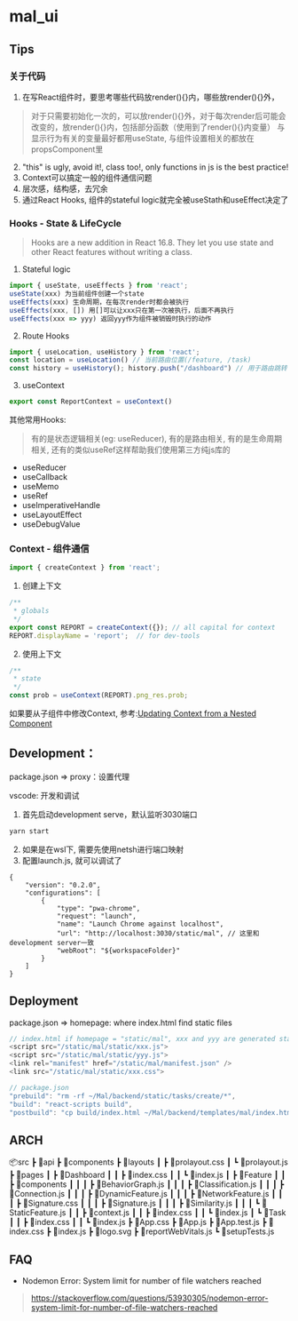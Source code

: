 # mal_ui

## Tips

### 关于代码

1. 在写React组件时，要思考哪些代码放render(){}内，哪些放render(){}外，
> 对于只需要初始化一次的，可以放render(){}外，对于每次render后可能会改变的，放render(){}内，包括部分函数（使用到了render(){}内变量）
> 与显示行为有关的变量最好都用useState, 与组件设置相关的都放在propsComponent里
2. "this" is ugly, avoid it!, class too!, only functions in js is the best practice!
3. Context可以搞定一般的组件通信问题
4. 层次感，结构感，去冗余
5. 通过React Hooks, 组件的stateful logic就完全被useStath和useEffect决定了

### Hooks - State & LifeCycle
> Hooks are a new addition in React 16.8. They let you use state and other React features without writing a class.

1. Stateful logic 
```javascript
import { useState, useEffects } from 'react';
useState(xxx) 为当前组件创建一个state
useEffects(xxx) 生命周期，在每次render时都会被执行
useEffects(xxx, []) 用[]可以让xxx只在第一次被执行，后面不再执行
useEffects(xxx => yyy) 返回yyy作为组件被销毁时执行的动作
```
2. Route Hooks
```javascript
import { useLocation, useHistory } from 'react';
const location = useLocation() // 当前路由位置(/feature, /task)
const history = useHistory(); history.push("/dashboard") // 用于路由跳转
```

3. useContext
```javascript
export const ReportContext = useContext()
```

其他常用Hooks:
> 有的是状态逻辑相关(eg: useReducer), 有的是路由相关, 有的是生命周期相关, 还有的类似useRef这样帮助我们使用第三方纯js库的

- useReducer
- useCallback
- useMemo
- useRef
- useImperativeHandle
- useLayoutEffect
- useDebugValue

### Context - 组件通信

```javascript
import { createContext } from 'react';
```
1. 创建上下文
```javascript
/**
 * globals 
 */
export const REPORT = createContext({}); // all capital for context
REPORT.displayName = 'report';  // for dev-tools 
```

2. 使用上下文
```javascript
/**
 * state
 */
const prob = useContext(REPORT).png_res.prob;
```

如果要从子组件中修改Context, 参考:[Updating Context from a Nested Component](https://reactjs.org/docs/context.html#updating-context-from-a-nested-component)

## Development：

package.json => proxy：设置代理

vscode: 开发和调试
1. 首先启动development serve，默认监听3030端口
```bash
yarn start
```
2. 如果是在wsl下, 需要先使用netsh进行端口映射
3. 配置launch.js, 就可以调试了
```
{
    "version": "0.2.0",
    "configurations": [
        {
            "type": "pwa-chrome",
            "request": "launch",
            "name": "Launch Chrome against localhost",
            "url": "http://localhost:3030/static/mal", // 这里和development server一致
            "webRoot": "${workspaceFolder}"
        }
    ]
}
```

## Deployment

package.json => homepage: where index.html find static files
```javascript
// index.html if homepage = "static/mal", xxx and yyy are generated static files 
<script src="/static/mal/static/xxx.js">
<script src="/static/mal/static/yyy.js">
<link rel="manifest" href="/static/mal/manifest.json" />
<link src="/static/mal/static/xxx.css">
```
```javascript
// package.json
"prebuild": "rm -rf ~/Mal/backend/static/tasks/create/*",
"build": "react-scripts build",
"postbuild": "cp build/index.html ~/Mal/backend/templates/mal/index.html && cp -r build/* ~/Mal/backend/static/mal",
```

## ARCH

📦src
 ┣ 📂api
 ┣ 📂components
 ┣ 📂layouts
 ┃ ┣ 📜prolayout.css
 ┃ ┗ 📜prolayout.js
 ┣ 📂pages
 ┃ ┣ 📂Dashboard
 ┃ ┃ ┣ 📜index.css
 ┃ ┃ ┗ 📜index.js
 ┃ ┣ 📂Feature
 ┃ ┃ ┣ 📂components
 ┃ ┃ ┃ ┣ 📜BehaviorGraph.js
 ┃ ┃ ┃ ┣ 📜Classification.js
 ┃ ┃ ┃ ┣ 📜Connection.js
 ┃ ┃ ┃ ┣ 📜DynamicFeature.js
 ┃ ┃ ┃ ┣ 📜NetworkFeature.js
 ┃ ┃ ┃ ┣ 📜Signature.css
 ┃ ┃ ┃ ┣ 📜Signature.js
 ┃ ┃ ┃ ┣ 📜Similarity.js
 ┃ ┃ ┃ ┗ 📜StaticFeature.js
 ┃ ┃ ┣ 📜context.js
 ┃ ┃ ┣ 📜index.css
 ┃ ┃ ┗ 📜index.js
 ┃ ┗ 📂Task
 ┃ ┃ ┣ 📜index.css
 ┃ ┃ ┗ 📜index.js
 ┣ 📜App.css
 ┣ 📜App.js
 ┣ 📜App.test.js
 ┣ 📜index.css
 ┣ 📜index.js
 ┣ 📜logo.svg
 ┣ 📜reportWebVitals.js
 ┗ 📜setupTests.js

## FAQ

- Nodemon Error: System limit for number of file watchers reached
> https://stackoverflow.com/questions/53930305/nodemon-error-system-limit-for-number-of-file-watchers-reached